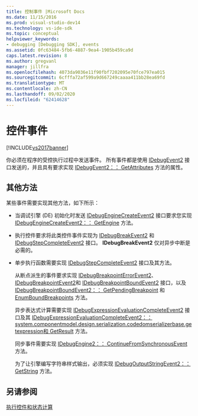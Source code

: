 ```yaml
---
title: 控制事件 |Microsoft Docs
ms.date: 11/15/2016
ms.prod: visual-studio-dev14
ms.technology: vs-ide-sdk
ms.topic: conceptual
helpviewer_keywords:
- debugging [Debugging SDK], events
ms.assetid: 0fc63484-5fb6-4887-9ea4-1905b459ca9d
caps.latest.revision: 8
ms.author: gregvanl
manager: jillfra
ms.openlocfilehash: 4073da9036e11f90fbf7202095e70fce797ea015
ms.sourcegitcommit: 6cfffa72af599a9d667249caaaa411bb28ea69fd
ms.translationtype: MT
ms.contentlocale: zh-CN
ms.lasthandoff: 09/02/2020
ms.locfileid: "62414628"
---
```

# <a name="control-events"></a>控件事件
[!INCLUDE[vs2017banner](../../includes/vs2017banner.md)]

你必须在程序的受控执行过程中发送事件。 所有事件都是使用 [IDebugEvent2](../../extensibility/debugger/reference/idebugevent2.md) 接口发送的，并且具有要求实现 [IDebugEvent2：： GetAttributes](../../extensibility/debugger/reference/idebugevent2-getattributes.md) 方法的属性。  
  
## <a name="additional-methods"></a>其他方法  
 某些事件需要实现其他方法，如下所示：  
  
- 当调试引擎 (DE) 初始化时发送 [IDebugEngineCreateEvent2](../../extensibility/debugger/reference/idebugenginecreateevent2.md) 接口要求您实现 [IDebugEngineCreateEvent2：： GetEngine](../../extensibility/debugger/reference/idebugenginecreateevent2-getengine.md) 方法。  
  
- 执行控件要求将此类控件事件实现为 [IDebugBreakEvent2](../../extensibility/debugger/reference/idebugbreakevent2.md) 和[IDebugStepCompleteEvent2](../../extensibility/debugger/reference/idebugstepcompleteevent2.md) 接口。 **IDebugBreakEvent2** 仅对异步中断是必需的。  
  
- 单步执行函数需要实现 [IDebugStepCompleteEvent2](../../extensibility/debugger/reference/idebugstepcompleteevent2.md) 接口及其方法。  
  
  从断点派生的事件要求实现 [IDebugBreakpointErrorEvent2](../../extensibility/debugger/reference/idebugbreakpointerrorevent2.md)、 [IDebugBreakpointEvent2](../../extensibility/debugger/reference/idebugbreakpointevent2.md)和 [IDebugBreakpointBoundEvent2](../../extensibility/debugger/reference/idebugbreakpointboundevent2.md) 接口，以及 [IDebugBreakpointBoundEvent2：： GetPendingBreakpoint](../../extensibility/debugger/reference/idebugbreakpointboundevent2-getpendingbreakpoint.md) 和 [EnumBoundBreakpoints](../../extensibility/debugger/reference/idebugbreakpointboundevent2-enumboundbreakpoints.md) 方法。  
  
  异步表达式计算需要实现 [IDebugExpressionEvaluationCompleteEvent2](../../extensibility/debugger/reference/idebugexpressionevaluationcompleteevent2.md) 接口及其 [IDebugExpressionEvaluationCompleteEvent2：： system.componentmodel.design.serialization.codedomserializerbase.getexpression](../../extensibility/debugger/reference/idebugexpressionevaluationcompleteevent2-getexpression.md)[和 GetResult](../../extensibility/debugger/reference/idebugexpressionevaluationcompleteevent2-getresult.md) 方法。  
  
  同步事件需要实现 [IDebugEngine2：： ContinueFromSynchronousEvent](../../extensibility/debugger/reference/idebugengine2-continuefromsynchronousevent.md) 方法。  
  
  为了让引擎编写字符串样式输出，必须实现 [IDebugOutputStringEvent2：： GetString](../../extensibility/debugger/reference/idebugoutputstringevent2-getstring.md) 方法。  
  
## <a name="see-also"></a>另请参阅  
 [执行控件和状态计算](../../extensibility/debugger/execution-control-and-state-evaluation.md)
